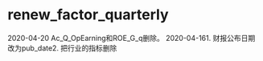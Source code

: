 # renew_factor_quarterly

2020-04-20 Ac_Q_OpEarning和ROE_G_q删除。
2020-04-161. 财报公布日期改为pub_date2. 把行业的指标删除
